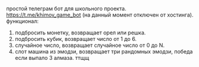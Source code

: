 простой телеграм бот для школьного проекта.
https://t.me/khimov_game_bot (на данный момент отключен от хостинга).
функционал:
1. подбросить монетку, возвращает орел или решка.
2. подбросить кубик, возвращает число от 1 до 6.
3. случайное число, возвращает случайное число от 0 до N.
4. слот машина из эмодзи, возвращает три рандомных эмодзи, победа если выпало 3 алмаза.
ттщщ